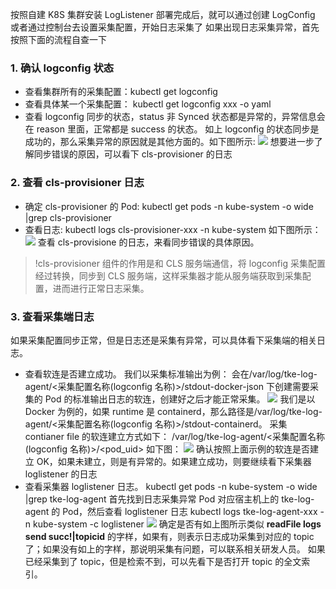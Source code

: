 按照自建 K8S 集群安装 LogListener 部署完成后，就可以通过创建 LogConfig 或者通过控制台去设置采集配置，开始日志采集了
如果出现日志采集异常，首先按照下面的流程自查一下
### 1. 确认 logconfig 状态
 - 查看集群所有的采集配置：kubectl get logconfig
 - 查看具体某一个采集配置： kubectl get logconfig xxx -o yaml
 - 查看 logconfig 同步的状态，status 非 Synced 状态都是异常的，异常信息会在 reason 里面，正常都是 success 的状态。
   如上 logconfig 的状态同步是成功的，那么采集异常的原因就是其他方面的。如下图所示:
![](https://qcloudimg.tencent-cloud.cn/raw/ffbc202c6c56603bff704ca6bd74457d.jpeg)
想要进一步了解同步错误的原因，可以看下 cls-provisioner 的日志
### 2. 查看 cls-provisioner 日志
 - 确定 cls-provisioner 的 Pod: kubectl get pods -n kube-system -o wide |grep cls-provisioner
 - 查看日志: kubectl logs cls-provisioner-xxx -n kube-system
如下图所示：
![](https://qcloudimg.tencent-cloud.cn/raw/8780c5adc9c7a5f79bf87417217beadc.png)
查看 cls-provisione 的日志，来看同步错误的具体原因。
>!cls-provisioner 组件的作用是和 CLS 服务端通信，将 logconfig 采集配置经过转换，同步到 CLS 服务端，这样采集器才能从服务端获取到采集配置，进而进行正常日志采集。
### 3. 查看采集端日志
如果采集配置同步正常，但是日志还是采集有异常，可以具体看下采集端的相关日志。
 - 查看软连是否建立成功。
我们以采集标准输出为例：
会在/var/log/tke-log-agent/<采集配置名称(logconfig 名称)>/stdout-docker-json 下创建需要采集的 Pod 的标准输出日志的软连，创建好之后才能正常采集。
![](https://qcloudimg.tencent-cloud.cn/raw/16c564af4065fa7f7728d2a4d21db965.jpeg)
我们是以 Docker 为例的，如果 runtime 是 containerd，那么路径是/var/log/tke-log-agent/<采集配置名称(logconfig 名称)>/stdout-containerd。
采集 contianer file 的软连建立方式如下：
/var/log/tke-log-agent/<采集配置名称(logconfig 名称)>/<pod_uid>
如下图：
![](https://qcloudimg.tencent-cloud.cn/raw/fa4372a1971fb7c625366f4494246934.png)
确认按照上面示例的软连是否建立 OK，如果未建立，则是有异常的。如果建立成功，则要继续看下采集器 loglistener 的日志
 - 查看采集器 loglistener 日志。
kubectl get pods -n kube-system -o wide |grep tke-log-agent
首先找到日志采集异常 Pod 对应宿主机上的 tke-log-agent 的 Pod，然后查看 loglistener 日志
kubectl logs tke-log-agent-xxx -n kube-system -c loglistener
![](https://qcloudimg.tencent-cloud.cn/raw/61aeba6a3b3f39c08acfc6fa704bad1b.jpeg)
确定是否有如上图所示类似 **readFile logs send succ!|topicid** 的字样，如果有，则表示日志成功采集到对应的 topic 了；如果没有如上的字样，那说明采集有问题，可以联系相关研发人员。
如果已经采集到了 topic，但是检索不到，可以先看下是否打开 topic 的全文索引。
